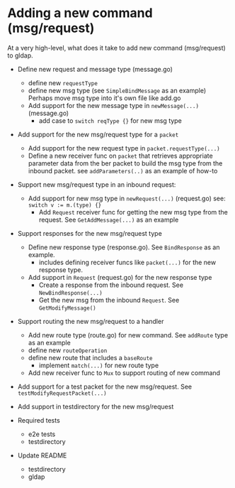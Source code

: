 # Adding a new command (msg/request)

At a very high-level, what does it take to add new command (msg/request) to
gldap. 

- Define new request and message type (message.go)
  - define new `requestType`
  - define new msg type (see `SimpleBindMessage` as an example) Perhaps move msg
    type into it's own file like add.go
  - Add support for the new message type in `newMessage(...)` (message.go) 
    - add case to `switch reqType {}` for new msg type


- Add support for the new msg/request type for a `packet`
  - Add support for the new request type in `packet.requestType(...)` 
  - Define a new receiver func on `packet` that retrieves appropriate parameter
    data from the ber packet to build the msg type from the inbound packet. see
    `addParameters(..)`  as an example of how-to


- Support new msg/request type in an inbound request:
  - Add support for new msg type in `newRequest(...)` (request.go) see: `switch v := m.(type) {}` 
    - Add `Request` receiver func for getting the new msg type from the request.
      See `GetAddMessage(...)` as an example


- Support responses for the new msg/request type
  - Define new response type (response.go).  See `BindResponse` as an example.
    - includes defining receiver funcs like `packet(...)` for the new response
      type. 
  - Add support in `Request` (request.go) for the new response type
    - Create a response from the inbound request.  See `NewBindResponse(...) `
    - Get the new msg from the inbound `Request`.  See `GetModifyMessage()`
   

- Support routing the new msg/request to a handler
  - Add new route type (route.go) for new command.  See `addRoute` type as an example
  - define new `routeOperation`
  - define new route that includes a `baseRoute` 
    - implement `match(...)` for new route type
  - Add new receiver func to `Mux` to support routing of new command

- Add support for a test packet for the new msg/request. See `testModifyRequestPacket(...)`
  
- Add support in testdirectory for the new msg/request

- Required tests
  - e2e tests
  - testdirectory


- Update README 
  - testdirectory
  - gldap